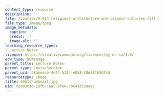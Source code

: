 ```yaml
---
content_type: resource
description: ''
file: /courses/4-614-religious-architecture-and-islamic-cultures-fall-2002/dea93c1d18f0cea55fe6cbc4ab5caaa3_4061thumbnail.jpg
file_type: image/jpeg
image_metadata:
  caption: ''
  credit: ''
  image-alt: ''
learning_resource_types:
- Lecture Notes
license: https://creativecommons.org/licenses/by-nc-sa/4.0/
ocw_type: OCWImage
parent_title: Lecture Notes
parent_type: CourseSection
parent_uid: 68abeaab-4eff-532c-e858-18d3ffb567bd
resourcetype: Image
title: 4061thumbnail.jpg
uid: dea93c1d-18f0-cea5-5fe6-cbc4ab5caaa3
---
```

